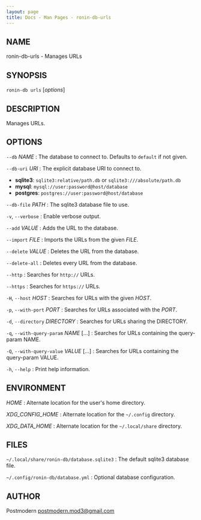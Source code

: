 ```yaml
---
layout: page
title: Docs - Man Pages - ronin-db-urls
---
```


## NAME

ronin-db-urls - Manages URLs

## SYNOPSIS

`ronin-db urls` [*options*]

## DESCRIPTION

Manages URLs.

## OPTIONS

`--db` *NAME*
: The database to connect to. Defaults to `default` if not given.

`--db-uri` *URI*
: The explicit database URI to connect to.

  * **sqlite3**: `sqlite3:relative/path.db` or `sqlite3:///absolute/path.db`
  * **mysql**: `mysql://user:password@host/database`
  * **postgres**: `postgres://user:password@host/database`

`--db-file` *PATH*
: The sqlite3 database file to use.

`-v`, `--verbose`
: Enable verbose output.

`--add` *VALUE*
: Adds the URL to the database.

`--import` *FILE*
: Imports the URLs from the given *FILE*.

`--delete` *VALUE*
: Deletes the URL from the database.

`--delete-all`
: Deletes every URL from the database.

`--http`
: Searches for `http://` URLs.

`--https`
: Searches for `https://` URLs.

`-H`, `--host` *HOST*
: Searches for URLs with the given *HOST*.

`-p`, `--with-port` *PORT*
: Searches for URLs associated with the *PORT*.

`-d`, `--directory` *DIRECTORY*
: Searches for URLs sharing the DIRECTORY.

`-q`, `--with-query-param` *NAME* [...]
: Searches for URLs containing the query-param NAME.

`-Q`, `--with-query-value` *VALUE* [...]
: Searches for URLs containing the query-param VALUE.

`-h`, `--help`
: Print help information.

## ENVIRONMENT

*HOME*
: Alternate location for the user's home directory.

*XDG_CONFIG_HOME*
: Alternate location for the `~/.config` directory.

*XDG_DATA_HOME*
: Alternate location for the `~/.local/share` directory.

## FILES

`~/.local/share/ronin-db/database.sqlite3`
: The default sqlite3 database file.

`~/.config/ronin-db/database.yml`
: Optional database configuration.

## AUTHOR

Postmodern <postmodern.mod3@gmail.com>


